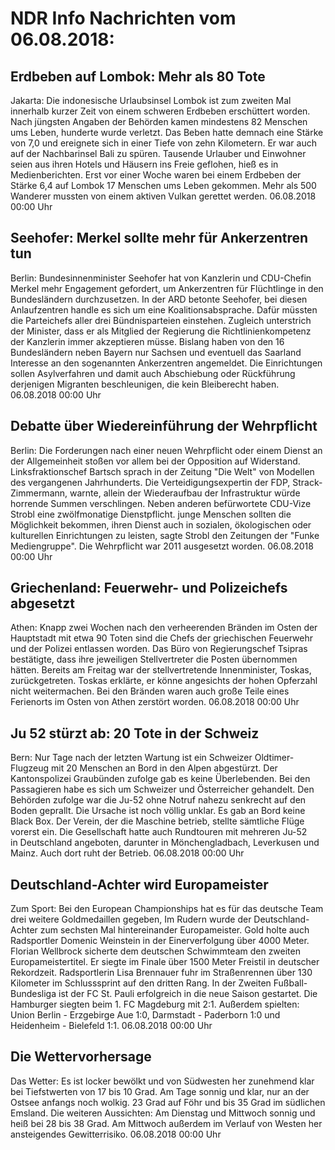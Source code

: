 # NDR Info Nachrichten vom 06.08.2018:


## Erdbeben auf Lombok: Mehr als 80 Tote
Jakarta: 	Die indonesische Urlaubsinsel Lombok ist zum zweiten Mal innerhalb kurzer Zeit von einem schweren Erdbeben erschüttert worden. Nach jüngsten Angaben der Behörden kamen mindestens 82 Menschen ums Leben, hunderte wurde verletzt. Das Beben hatte demnach eine Stärke von 7,0 und ereignete sich in einer Tiefe von zehn Kilometern. Er war auch auf der Nachbarinsel Bali zu spüren. Tausende Urlauber und Einwohner seien aus ihren Hotels und Häusern ins Freie geflohen, hieß es in Medienberichten. Erst vor einer Woche waren bei einem Erdbeben der Stärke 6,4 auf Lombok 17 Menschen ums Leben gekommen. Mehr als 500 Wanderer mussten von einem aktiven Vulkan gerettet werden. 06.08.2018 00:00 Uhr 

## Seehofer: Merkel sollte mehr für Ankerzentren tun
Berlin: Bundesinnenminister Seehofer hat von Kanzlerin und CDU-Chefin Merkel mehr Engagement gefordert, um Ankerzentren für Flüchtlinge in den Bundesländern durchzusetzen. In der ARD betonte Seehofer, bei diesen Anlaufzentren handle es sich um eine Koalitionsabsprache. Dafür müssten die Parteichefs aller drei Bündnisparteien einstehen. Zugleich unterstrich der Minister, dass er als Mitglied der Regierung die Richtlinienkompetenz der Kanzlerin immer akzeptieren müsse. Bislang haben von den 16 Bundesländern neben Bayern nur Sachsen und eventuell das Saarland Interesse an den sogenannten Ankerzentren angemeldet. Die Einrichtungen sollen Asylverfahren und damit auch Abschiebung oder Rückführung derjenigen Migranten beschleunigen, die kein Bleiberecht haben. 06.08.2018 00:00 Uhr 

## Debatte über Wiedereinführung der Wehrpflicht
Berlin: Die Forderungen nach einer neuen Wehrpflicht oder einem Dienst an der Allgemeinheit stoßen vor allem bei der Opposition auf Widerstand. Linksfraktionschef Bartsch sprach in der Zeitung "Die Welt" von Modellen des vergangenen Jahrhunderts. Die Verteidigungsexpertin der FDP, Strack-Zimmermann, warnte, allein der Wiederaufbau der Infrastruktur würde horrende Summen verschlingen. Neben anderen befürwortete CDU-Vize Strobl eine zwölfmonatige Dienstpflicht. junge Menschen sollten die Möglichkeit bekommen, ihren Dienst auch in sozialen, ökologischen oder kulturellen Einrichtungen zu leisten, sagte Strobl den Zeitungen der "Funke Mediengruppe". Die Wehrpflicht war 2011 ausgesetzt worden. 06.08.2018 00:00 Uhr 

## Griechenland: Feuerwehr- und Polizeichefs abgesetzt
Athen: Knapp zwei Wochen nach den verheerenden Bränden im Osten der Hauptstadt mit etwa 90 Toten sind die Chefs der griechischen Feuerwehr und der Polizei entlassen worden. Das Büro von Regierungschef Tsipras bestätigte, dass ihre jeweiligen Stellvertreter die Posten übernommen hätten. Bereits am Freitag war der stellvertretende Innenminister, Toskas, zurückgetreten. Toskas erklärte, er könne angesichts der hohen Opferzahl nicht weitermachen. Bei den Bränden waren auch große Teile eines Ferienorts im Osten von Athen zerstört worden. 06.08.2018 00:00 Uhr 

## Ju 52 stürzt ab: 20 Tote in der Schweiz
Bern: Nur Tage nach der letzten Wartung ist ein Schweizer Oldtimer-Flugzeug mit 20 Menschen an Bord in den Alpen abgestürzt. Der Kantonspolizei Graubünden zufolge gab es keine Überlebenden. Bei den Passagieren habe es sich um Schweizer und Österreicher gehandelt. Den Behörden zufolge war die Ju-52 ohne Notruf nahezu senkrecht auf den Boden geprallt. Die Ursache ist noch völlig unklar. Es gab an Bord keine Black Box. Der Verein, der die Maschine betrieb, stellte sämtliche Flüge vorerst ein. Die Gesellschaft hatte auch Rundtouren mit mehreren Ju-52 in Deutschland angeboten, darunter in Mönchengladbach, Leverkusen und Mainz. Auch dort ruht der Betrieb. 06.08.2018 00:00 Uhr 

## Deutschland-Achter wird Europameister
Zum Sport:	Bei den European Championships hat es für das deutsche Team drei weitere Goldmedaillen gegeben, Im Rudern wurde der Deutschland-Achter zum sechsten Mal hintereinander Europameister. Gold holte auch Radsportler Domenic Weinstein in der Einerverfolgung über 4000 Meter. Florian Wellbrock sicherte dem deutschen Schwimmteam den zweiten Europameistertitel. Er siegte im Finale über 1500 Meter Freistil in deutscher Rekordzeit. Radsportlerin Lisa Brennauer fuhr im Straßenrennen über 130 Kilometer im Schlusssprint auf den dritten Rang. In der Zweiten Fußball-Bundesliga ist der FC St. Pauli erfolgreich in die neue Saison gestartet. Die Hamburger siegten beim 1. FC Magdeburg mit 2:1.
Außerdem spielten:
Union Berlin - Erzgebirge Aue 1:0,
Darmstadt  - Paderborn 1:0 und
Heidenheim - Bielefeld 1:1. 06.08.2018 00:00 Uhr 

## Die Wettervorhersage
Das Wetter: Es ist locker bewölkt und von Südwesten her zunehmend klar bei Tiefstwerten von 17 bis 10 Grad. Am Tage sonnig und klar, nur an der Ostsee anfangs noch wolkig. 23 Grad auf Föhr und bis 35 Grad im südlichen Emsland. Die weiteren Aussichten: Am Dienstag und Mittwoch sonnig und heiß bei 28 bis 38 Grad. Am Mittwoch außerdem im Verlauf von Westen her ansteigendes Gewitterrisiko. 06.08.2018 00:00 Uhr 
